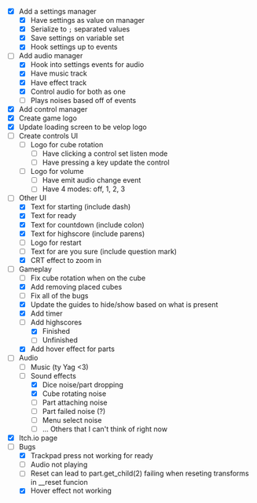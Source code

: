 - [x] Add a settings manager
    - [x] Have settings as value on manager
    - [x] Serialize to `;` separated values
    - [x] Save settings on variable set
    - [x] Hook settings up to events
- [ ] Add audio manager
    - [x] Hook into settings events for audio
    - [x] Have music track
    - [x] Have effect track
    - [x] Control audio for both as one
    - [ ] Plays noises based off of events
- [x] Add control manager
- [x] Create game logo
- [x] Update loading screen to be velop logo
- [ ] Create controls UI
    - [ ] Logo for cube rotation
        - [ ] Have clicking a control set listen mode
        - [ ] Have pressing a key update the control
    - [ ] Logo for volume
        - [ ] Have emit audio change event
        - [ ] Have 4 modes: off, 1, 2, 3
- [ ] Other UI
    - [x] Text for starting (include dash)
    - [x] Text for ready
    - [x] Text for countdown (include colon)
    - [x] Text for highscore (include parens)
    - [ ] Logo for restart
    - [ ] Text for are you sure (include question mark)
    - [x] CRT effect to zoom in
- [ ] Gameplay
    - [ ] Fix cube rotation when on the cube
    - [x] Add removing placed cubes
    - [ ] Fix all of the bugs
    - [x] Update the guides to hide/show based on what is present
    - [x] Add timer
    - [ ] Add highscores
        - [x] Finished
        - [ ] Unfinished
    - [x] Add hover effect for parts
- [ ] Audio
    - [ ] Music (ty Yag <3)
    - [ ] Sound effects
        - [x] Dice noise/part dropping
        - [x] Cube rotating noise
        - [ ] Part attaching noise
        - [ ] Part failed noise (?)
        - [ ] Menu select noise
        - [ ] ... Others that I can't think of right now
- [x] Itch.io page
- [ ] Bugs
    - [x] Trackpad press not working for ready
    - [ ] Audio not playing
    - [ ] Reset can lead to part.get_child(2) failing when reseting transforms in __reset funcion
    - [x] Hover effect not working
